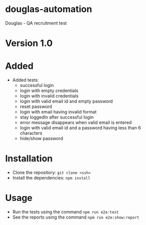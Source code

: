 # douglas-automation
Douglas - QA recruitment test

# Version 1.0

# Added
- Added tests:
    - successful login
    - login with empty credentials
    - login with invalid credentials
    - login with valid email id and empty password
    - reset password
    - login with email having invalid format
    - stay loggedIn after successful login
    - error message disappears when valid email is entered
    - login with valid email id and a password having less than 6 characters
    - hide/show password

# Installation
- Clone the repository: `git clone <ssh>`
- Install the dependencies: `npm install`

# Usage
- Run the tests using the command `npm run e2e:test`
- See the reports using the command `npm run e2e:show:report`